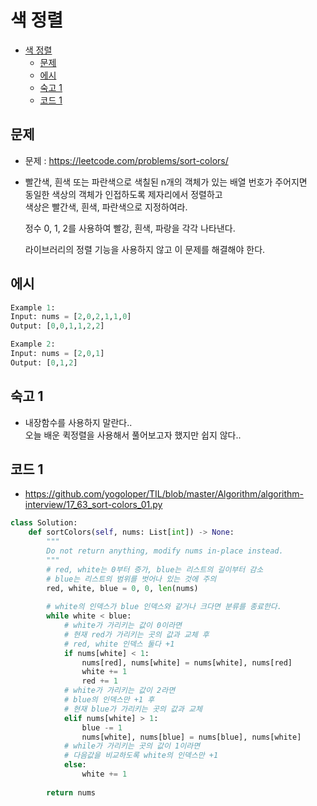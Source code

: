 # 색 정렬

<!-- TOC -->

- [색 정렬](#%EC%83%89-%EC%A0%95%EB%A0%AC)
  - [문제](#%EB%AC%B8%EC%A0%9C)
  - [에시](#%EC%97%90%EC%8B%9C)
  - [숙고 1](#%EC%88%99%EA%B3%A0-1)
  - [코드 1](#%EC%BD%94%EB%93%9C-1)

<!-- /TOC -->

## 문제
- 문제 : https://leetcode.com/problems/sort-colors/
- 빨간색, 흰색 또는 파란색으로 색칠된 n개의 객체가 있는 배열 번호가 주어지면  
  동일한 색상의 객체가 인접하도록 제자리에서 정렬하고  
  색상은 빨간색, 흰색, 파란색으로 지정하여라.

  정수 0, 1, 2를 사용하여 빨강, 흰색, 파랑을 각각 나타낸다.

  라이브러리의 정렬 기능을 사용하지 않고 이 문제를 해결해야 한다.

## 에시
``` python
Example 1:
Input: nums = [2,0,2,1,1,0]
Output: [0,0,1,1,2,2]

Example 2:
Input: nums = [2,0,1]
Output: [0,1,2]
```

## 숙고 1
- 내장함수를 사용하지 말란다..  
  오늘 배운 퀵정렬을 사용해서 풀어보고자 했지만 쉽지 않다..

## 코드 1
- https://github.com/yogoloper/TIL/blob/master/Algorithm/algorithm-interview/17_63_sort-colors_01.py
``` python
class Solution:
    def sortColors(self, nums: List[int]) -> None:
        """
        Do not return anything, modify nums in-place instead.
        """
        # red, white는 0부터 증가, blue는 리스트의 길이부터 감소
        # blue는 리스트의 범위를 벗어나 있는 것에 주의
        red, white, blue = 0, 0, len(nums)
        
        # white의 인덱스가 blue 인덱스와 같거나 크다면 분류를 종료한다.
        while white < blue:
            # white가 가리키는 값이 0이라면
            # 현재 red가 가리키는 곳의 값과 교체 후
            # red, white 인덱스 둘다 +1
            if nums[white] < 1:
                nums[red], nums[white] = nums[white], nums[red]
                white += 1
                red += 1
            # white가 가리키는 값이 2라면
            # blue의 인덱스만 +1 후
            # 현재 blue가 가리키는 곳의 값과 교체
            elif nums[white] > 1:
                blue -= 1
                nums[white], nums[blue] = nums[blue], nums[white]
            # while가 가리키는 곳의 값이 1이라면
            # 다음값을 비교하도록 white의 인덱스만 +1
            else:
                white += 1
        
        return nums
```